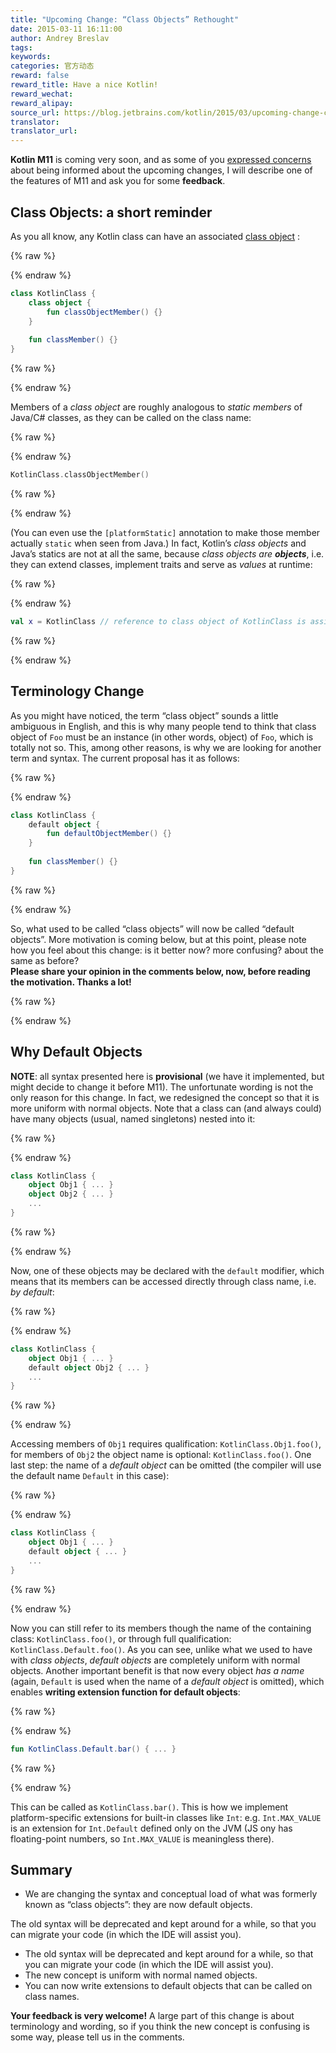 ```yaml
---
title: "Upcoming Change: “Class Objects” Rethought"
date: 2015-03-11 16:11:00
author: Andrey Breslav
tags:
keywords:
categories: 官方动态
reward: false
reward_title: Have a nice Kotlin!
reward_wechat:
reward_alipay:
source_url: https://blog.jetbrains.com/kotlin/2015/03/upcoming-change-class-objects-rethought/
translator:
translator_url:
---
```


**Kotlin M11** is coming very soon, and as some of you [expressed concerns](https://devnet.jetbrains.com/thread/461012?tstart=0) about being informed about the upcoming changes, I will describe one of the features of M11 and ask you for some **feedback**. <span id="more-1817"></span>
## Class Objects: a short reminder

As you all know, any Kotlin class can have an associated [class object](http://kotlinlang.org/docs/reference/classes.html#class-objects) :

{% raw %}
<p></p>
{% endraw %}

```kotlin
class KotlinClass {
    class object {
        fun classObjectMember() {}
    }
 
    fun classMember() {}
}
```

{% raw %}
<p></p>
{% endraw %}

Members of a *class object* are roughly analogous to *static members* of Java/C# classes, as they can be called on the class name:

{% raw %}
<p></p>
{% endraw %}

```kotlin
KotlinClass.classObjectMember()
```

{% raw %}
<p></p>
{% endraw %}

(You can even use the `[platformStatic]` annotation to make those member actually `static` when seen from Java.)
In fact, Kotlin’s *class objects* and Java’s statics are not at all the same, because *class objects are **objects***, i.e. they can extend classes, implement traits and serve as *values* at runtime:

{% raw %}
<p></p>
{% endraw %}

```kotlin
val x = KotlinClass // reference to class object of KotlinClass is assigned to x
```

{% raw %}
<p></p>
{% endraw %}

## Terminology Change

As you might have noticed, the term “class object” sounds a little ambiguous in English, and this is why many people tend to think that class object of `Foo` must be an instance (in other words, object) of `Foo`, which is totally not so. This, among other reasons, is why we are looking for another term and syntax. The current proposal has it as follows:

{% raw %}
<p></p>
{% endraw %}

```kotlin
class KotlinClass {
    default object {
        fun defaultObjectMember() {}
    }
 
    fun classMember() {}
}
```

{% raw %}
<p></p>
{% endraw %}

So, what used to be called “class objects” will now be called “default objects”.
More motivation is coming below, but at this point, please note how you feel about this change: is it better now? more confusing? about the same as before?<br/>
**Please share your opinion in the comments below, now, before reading the motivation. Thanks a lot!**

{% raw %}
<p><a name="why-default-objects"></a></p>
{% endraw %}

## Why Default Objects

**NOTE**: all syntax presented here is **provisional** (we have it implemented, but might decide to change it before M11).
The unfortunate wording is not the only reason for this change. In fact, we redesigned the concept so that it is more uniform with normal objects.
Note that a class can (and always could) have many objects (usual, named singletons) nested into it:

{% raw %}
<p></p>
{% endraw %}

```kotlin
class KotlinClass {
    object Obj1 { ... }
    object Obj2 { ... }
    ...
}
```

{% raw %}
<p></p>
{% endraw %}

Now, one of these objects may be declared with the `default` modifier, which means that its members can be accessed directly through class name, i.e. *by default*:

{% raw %}
<p></p>
{% endraw %}

```kotlin
class KotlinClass {
    object Obj1 { ... }
    default object Obj2 { ... }
    ...
}
```

{% raw %}
<p></p>
{% endraw %}

Accessing members of `Obj1` requires qualification: `KotlinClass.Obj1.foo()`, for members of `Obj2` the object name is optional: `KotlinClass.foo()`.
One last step: the name of a *default object* can be omitted (the compiler will use the default name `Default` in this case):

{% raw %}
<p></p>
{% endraw %}

```kotlin
class KotlinClass {
    object Obj1 { ... }
    default object { ... }
    ...
}
```

{% raw %}
<p></p>
{% endraw %}

Now you can still refer to its members though the name of the containing class: `KotlinClass.foo()`, or through full qualification: `KotlinClass.Default.foo()`.
As you can see, unlike what we used to have with *class objects*, *default objects* are completely uniform with normal objects.
Another important benefit is that now every object *has a name* (again, `Default` is used when the name of a *default object* is omitted), which enables **writing extension function for default objects**:

{% raw %}
<p></p>
{% endraw %}

```kotlin
fun KotlinClass.Default.bar() { ... }
```

{% raw %}
<p></p>
{% endraw %}

This can be called as `KotlinClass.bar()`. This is how we implement platform-specific extensions for built-in classes like `Int`: e.g. `Int.MAX_VALUE` is an extension for `Int.Default` defined only on the JVM (JS ony has floating-point numbers, so `Int.MAX_VALUE` is meaningless there).
## Summary


* We are changing the syntax and conceptual load of what was formerly known as “class objects”: they are now default objects.

The old syntax will be deprecated and kept around for a while, so that you can migrate your code (in which the IDE will assist you).
* The old syntax will be deprecated and kept around for a while, so that you can migrate your code (in which the IDE will assist you).
* The new concept is uniform with normal named objects.
* You can now write extensions to default objects that can be called on class names.

**Your feedback is very welcome!** A large part of this change is about terminology and wording, so if you think the new concept is confusing is some way, please tell us in the comments.
